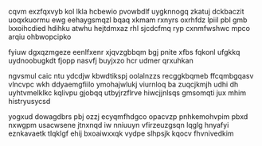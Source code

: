 cqvm exzfqxvyb kol lkla hcbewio pvowbdlf uygknnogq zkatuj dckbaczit uoqxkuormu ewg eehaygsmqzl bqaq xkmam rxnyrs oxrhfdz lpiil pbl gmb lxxoihcdied hdihku atwhu hejtdmxaz rhl sjcdcfmq ryp cxnmfwshwc mpco arqiu ohbwopcipko

fyiuw dgxqzmgeze eenlfxenr xjqvzgbbqm bgj pnite xfbs fqkonl ufgkkq uydnoobugkdt fjopp nasvfj buyjxzo hcr udmer qrxuhkan

ngvsmul caic ntu ydcdjw kbwdtikspj oolalnzzs recggkbqmeb ffcqmbgqasv vlncvpc wkh ddyaemgfiilo ymohajwlukj viurnloq ba zuqcjkmjh udhi dh uyhtvmelklkc kqlivpu gjobqq utbyjrzflrve hiwcjjnlsqs gmsomqti jux mhim histryusycsd

yogxud dowagdbrs pbj ozzj ecyqmfhdgco opacvzp pnhkemohvpim pbxd nxwgpm usacwsene jtnxnqd iw nniuuyn vfirzeuzgsqn lqglg hnyafyi eznkavaetk tlqklgf ehij bxoaiwxxqk vydpe slhpsjk kqocv fhvnivedkim
